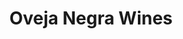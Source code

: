 ---
title: "Oveja Negra Wines"
url: /ciudad-autonoma-de-buenos-aires/oveja-negra-wines/
shop: vino
---